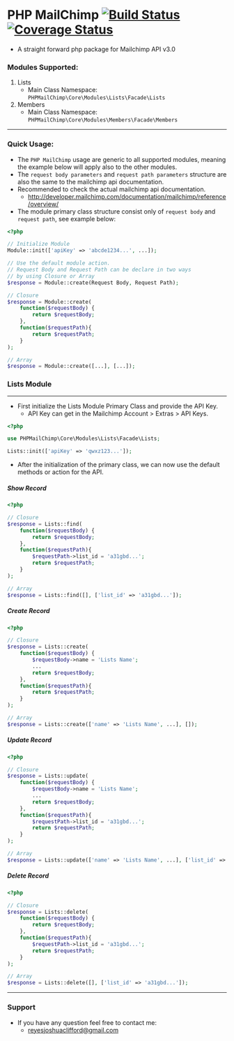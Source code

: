 
# PHP MailChimp [![Build Status](https://travis-ci.org/lorddashme-php-packages/php-mailchimp.svg?branch=master)](https://travis-ci.org/lorddashme-php-packages/php-mailchimp) [![Coverage Status](https://coveralls.io/repos/github/lorddashme-php-packages/php-mailchimp/badge.svg?branch=master)](https://coveralls.io/github/lorddashme-php-packages/php-mailchimp?branch=master)
- A straight forward php package for Mailchimp API v3.0

### Modules Supported:
1. Lists
    - Main Class Namespace: ```PHPMailChimp\Core\Modules\Lists\Facade\Lists```
2. Members
    - Main Class Namespace: ```PHPMailChimp\Core\Modules\Members\Facade\Members```
---
### Quick Usage:
- The ```PHP MailChimp``` usage are generic to all supported modules, meaning the example below will apply also to the other modules.
- The ```request body parameters``` and ```request path parameters```  structure are also the same to the mailchimp api documentation.
- Recommended to check the actual mailchimp api documentation.
    - http://developer.mailchimp.com/documentation/mailchimp/reference/overview/
- The module primary class structure consist only of ```request body``` and ```request path```, see example below:
```php
<?php

// Initialize Module
Module::init(['apiKey' => 'abcde1234...', ...]);

// Use the default module action.
// Request Body and Request Path can be declare in two ways
// by using Closure or Array
$response = Module::create(Request Body, Request Path);

// Closure
$response = Module::create(
    function($requestBody) {
        return $requestBody;
    }, 
    function($requestPath){
        return $requestPath;
    }
);

// Array
$response = Module::create([...], [...]);

```

### Lists Module
---
- First initialize the Lists Module Primary Class and provide the API Key.
    - API Key can get in the Mailchimp Account > Extras > API Keys.
```php
<?php

use PHPMailChimp\Core\Modules\Lists\Facade\Lists;

Lists::init(['apiKey' => 'qwxz123...']);

```
- After the initialization of the primary class, we can now use the default methods or action for the API.

##### Show Record
```php
<?php

// Closure
$response = Lists::find(
    function($requestBody) {
        return $requestBody;
    }, 
    function($requestPath){
        $requestPath->list_id = 'a31gbd...';
        return $requestPath;
    }
);

// Array
$response = Lists::find([], ['list_id' => 'a31gbd...']);

```
##### Create Record
```php
<?php

// Closure
$response = Lists::create(
    function($requestBody) {
        $requestBody->name = 'Lists Name';
        ...
        return $requestBody;
    }, 
    function($requestPath){
        return $requestPath;
    }
);

// Array
$response = Lists::create(['name' => 'Lists Name', ...], []);

```
##### Update Record
```php
<?php

// Closure
$response = Lists::update(
    function($requestBody) {
        $requestBody->name = 'Lists Name';
        ...
        return $requestBody;
    }, 
    function($requestPath){
        $requestPath->list_id = 'a31gbd...';
        return $requestPath;
    }
);

// Array
$response = Lists::update(['name' => 'Lists Name', ...], ['list_id' => 'a31gbd...']);

```
##### Delete Record
```php
<?php

// Closure
$response = Lists::delete(
    function($requestBody) {
        return $requestBody;
    }, 
    function($requestPath){
        $requestPath->list_id = 'a31gbd...';
        return $requestPath;
    }
);

// Array
$response = Lists::delete([], ['list_id' => 'a31gbd...']);

```
---
### Support
- If you have any question feel free to contact me:
    - reyesjoshuaclifford@gmail.com
<!--stackedit_data:
eyJoaXN0b3J5IjpbLTExMTgzMjcwNjVdfQ==
-->